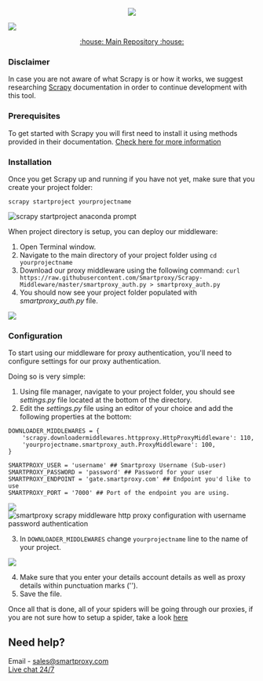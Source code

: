 <p align="center">
<a href="https://dashboard.smartproxy.com/?page=residential-proxies&utm_source=socialorganic&utm_medium=social&utm_campaign=resi_trial_GITHUB"><img src="https://i.imgur.com/opsHIEZ.png"</a>
</p>

[![](https://dcbadge.vercel.app/api/server/gvJhWJPaB4)](https://discord.gg/sCr34yVDVB)

<p align="center">
    <a href="https://github.com/Smartproxy/Smartproxy"> :house: Main Repository :house: </a>
</p>

### Disclaimer

In case you are not aware of what Scrapy is or how it works, we suggest researching [Scrapy](https://docs.scrapy.org/en/latest/) documentation in order to continue development with this tool.

### Prerequisites

To get started with Scrapy you will first need to install it using methods provided in their documentation. [Check here for more information](https://docs.scrapy.org/en/latest/intro/install.html)

### Installation

Once you get Scrapy up and running if you have not yet, make sure that you create your project folder:

```
scrapy startproject yourprojectname
```

<img src="https://i.imgur.com/smbyhNw.png" alt="scrapy startproject anaconda prompt">

When project directory is setup, you can deploy our middleware:

1. Open Terminal window.
2. Navigate to the main directory of your project folder using `cd yourprojectname`
3. Download our proxy middleware using the following command: `curl https://raw.githubusercontent.com/Smartproxy/Scrapy-Middleware/master/smartproxy_auth.py > smartproxy_auth.py`
4. You should now see your project folder populated with *smartproxy_auth.py* file.
<img src="https://file2.api.drift.com/drift-prod-file-uploads/94bb%2F94bb73fc522c281e170a6cc81a077ab5/3.png?mimeType=image%2Fpng">

### Configuration

To start using our middleware for proxy authentication, you'll need to configure settings for our proxy authentication.

Doing so is very simple:

1. Using file manager, navigate to your project folder, you should see *settings.py* file located at the bottom of the directory.
2. Edit the *settings.py* file using an editor of your choice and add the following properties at the bottom:
```
DOWNLOADER_MIDDLEWARES = {
    'scrapy.downloadermiddlewares.httpproxy.HttpProxyMiddleware': 110,
    'yourprojectname.smartproxy_auth.ProxyMiddleware': 100,
}

SMARTPROXY_USER = 'username' ## Smartproxy Username (Sub-user)
SMARTPROXY_PASSWORD = 'password' ## Password for your user
SMARTPROXY_ENDPOINT = 'gate.smartproxy.com' ## Endpoint you'd like to use
SMARTPROXY_PORT = '7000' ## Port of the endpoint you are using.
```
<img src="https://file2.api.drift.com/drift-prod-file-uploads/b7b3%2Fb7b36a1e9a1556fb7b361ed17144159a/4.png?mimeType=image%2Fpng">
<img src="https://file2.api.drift.com/drift-prod-file-uploads/348f%2F348f7143ae28ad224fa3a46c2dc7716e/5.png?mimeType=image%2Fpng" alt="smartproxy scrapy middleware http proxy configuration with username password authentication">

3. In `DOWNLOADER_MIDDLEWARES` change `yourprojectname` line to the name of your project.

<img src="https://file2.api.drift.com/drift-prod-file-uploads/87d4%2F87d428d4f2d47e29f3e986e109005d26/6.png?mimeType=image%2Fpng">

4. Make sure that you enter your details account details as well as proxy details within punctuation marks (''). 
5. Save the file.

Once all that is done, all of your spiders will be going through our proxies, if you are not sure how to setup a spider, take a look [here](https://docs.scrapy.org/en/latest/intro/tutorial.html#our-first-spider)

## Need help?
Email - sales@smartproxy.com
<br><a href="https://smartproxy.com">Live chat 24/7</a>
